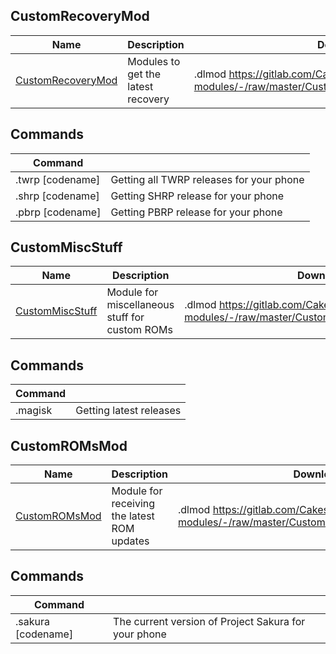 ## CustomRecoveryMod

| Name                                                         | Description                        | Download                                                     |
| ------------------------------------------------------------ | ---------------------------------- | ------------------------------------------------------------ |
| [CustomRecoveryMod](https://gitlab.com/CakesTwix/friendly-userbot-modules/-/blob/master/CustomROMs/CustomRecoveryMod.py) | Modules to get the latest recovery | .dlmod https://gitlab.com/CakesTwix/friendly-userbot-modules/-/raw/master/CustomROMs/CustomRecoveryMod.py |

## Commands

| **Command**      |                                          |
| ---------------- | ---------------------------------------- |
| .twrp [codename] | Getting all TWRP releases for your phone |
| .shrp [codename] | Getting SHRP release for your phone      |
| .pbrp [codename] | Getting PBRP release for your phone      |



## CustomMiscStuff

| Name                                                         | Description                                    | Download                                                     |
| ------------------------------------------------------------ | ---------------------------------------------- | ------------------------------------------------------------ |
| [CustomMiscStuff](https://gitlab.com/CakesTwix/friendly-userbot-modules/-/blob/master/CustomROMs/CustomMiscStuff.py) | Module for miscellaneous stuff for custom ROMs | .dlmod https://gitlab.com/CakesTwix/friendly-userbot-modules/-/raw/master/CustomROMs/CustomMiscStuff.py |

## Commands

| **Command** |                         |
| ----------- | ----------------------- |
| .magisk     | Getting latest releases |



## CustomROMsMod

| Name                                                         | Description                                 | Download                                                     |
| ------------------------------------------------------------ | ------------------------------------------- | ------------------------------------------------------------ |
| [CustomROMsMod](https://gitlab.com/CakesTwix/friendly-userbot-modules/-/blob/master/CustomROMs/CustomROMsMod.py) | Module for receiving the latest ROM updates | .dlmod https://gitlab.com/CakesTwix/friendly-userbot-modules/-/raw/master/CustomROMs/CustomROMsMod.py |

## Commands

| **Command**        |                                                      |
| ------------------ | ---------------------------------------------------- |
| .sakura [codename] | The current version of Project Sakura for your phone |